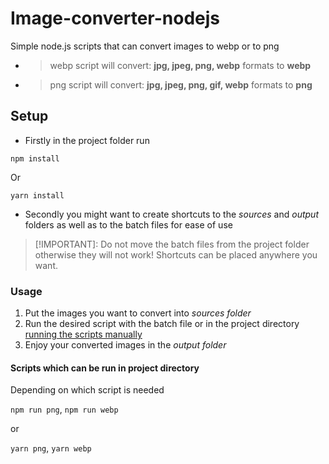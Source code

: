 # Image-converter-nodejs

Simple node.js scripts that can convert images to webp or to png

- > webp script will convert: **jpg, jpeg, png, webp** formats to **webp**
- > png script will convert: **jpg, jpeg, png, gif, webp** formats to **png**

## Setup

- Firstly in the project folder run

`npm install`

Or

`yarn install`

- Secondly you might want to create shortcuts to the *sources* and *output* folders as well as to the batch files for ease of use

>[!IMPORTANT]:  Do not move the batch files from the project folder otherwise they will not work!
Shortcuts can be placed anywhere you want.

### Usage

1. Put the images you want to convert into *sources folder*
2. Run the desired script with the batch file or in the project directory [running the scripts manually](#scripts-which-can-be-run-in-project-directory)
3. Enjoy your converted images in the *output folder*

#### Scripts which can be run in project directory

Depending on which script is needed

`npm run png`, `npm run webp`

or

`yarn png`, `yarn webp`
